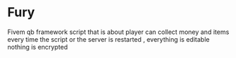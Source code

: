 # Fury
Fivem qb framework script that is about player can collect money and items every time the script or the server is restarted , everything is editable nothing is encrypted

